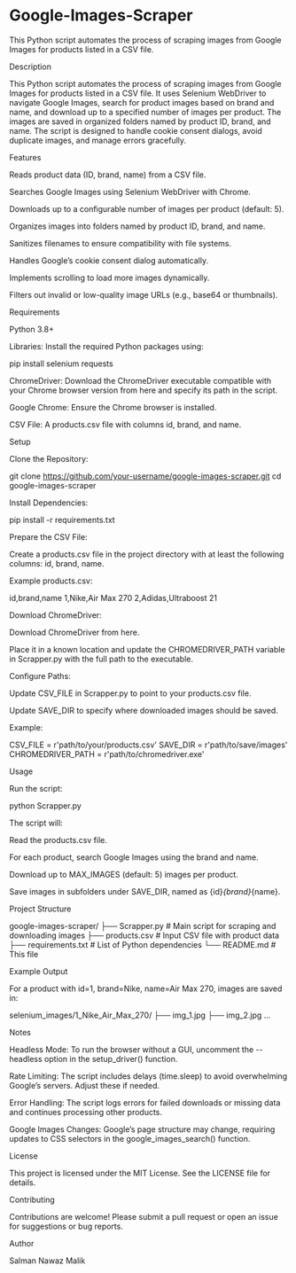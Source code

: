 # Google-Images-Scraper
This Python script automates the process of scraping images from Google Images for products listed in a CSV file. 

Description

This Python script automates the process of scraping images from Google Images for products listed in a CSV file. It uses Selenium WebDriver to navigate Google Images, search for product images based on brand and name, and download up to a specified number of images per product. The images are saved in organized folders named by product ID, brand, and name. The script is designed to handle cookie consent dialogs, avoid duplicate images, and manage errors gracefully.

Features





Reads product data (ID, brand, name) from a CSV file.



Searches Google Images using Selenium WebDriver with Chrome.



Downloads up to a configurable number of images per product (default: 5).



Organizes images into folders named by product ID, brand, and name.



Sanitizes filenames to ensure compatibility with file systems.



Handles Google’s cookie consent dialog automatically.



Implements scrolling to load more images dynamically.



Filters out invalid or low-quality image URLs (e.g., base64 or thumbnails).

Requirements





Python 3.8+



Libraries: Install the required Python packages using:

pip install selenium requests



ChromeDriver: Download the ChromeDriver executable compatible with your Chrome browser version from here and specify its path in the script.



Google Chrome: Ensure the Chrome browser is installed.



CSV File: A products.csv file with columns id, brand, and name.

Setup





Clone the Repository:

git clone https://github.com/your-username/google-images-scraper.git
cd google-images-scraper



Install Dependencies:

pip install -r requirements.txt



Prepare the CSV File:





Create a products.csv file in the project directory with at least the following columns: id, brand, name.



Example products.csv:

id,brand,name
1,Nike,Air Max 270
2,Adidas,Ultraboost 21



Download ChromeDriver:





Download ChromeDriver from here.



Place it in a known location and update the CHROMEDRIVER_PATH variable in Scrapper.py with the full path to the executable.



Configure Paths:





Update CSV_FILE in Scrapper.py to point to your products.csv file.



Update SAVE_DIR to specify where downloaded images should be saved.



Example:

CSV_FILE = r'path/to/your/products.csv'
SAVE_DIR = r'path/to/save/images'
CHROMEDRIVER_PATH = r'path/to/chromedriver.exe'

Usage





Run the script:

python Scrapper.py



The script will:





Read the products.csv file.



For each product, search Google Images using the brand and name.



Download up to MAX_IMAGES (default: 5) images per product.



Save images in subfolders under SAVE_DIR, named as {id}_{brand}_{name}.

Project Structure

google-images-scraper/
├── Scrapper.py           # Main script for scraping and downloading images
├── products.csv          # Input CSV file with product data
├── requirements.txt      # List of Python dependencies
└── README.md             # This file

Example Output

For a product with id=1, brand=Nike, name=Air Max 270, images are saved in:

selenium_images/1_Nike_Air_Max_270/
├── img_1.jpg
├── img_2.jpg
...

Notes





Headless Mode: To run the browser without a GUI, uncomment the --headless option in the setup_driver() function.



Rate Limiting: The script includes delays (time.sleep) to avoid overwhelming Google’s servers. Adjust these if needed.



Error Handling: The script logs errors for failed downloads or missing data and continues processing other products.



Google Images Changes: Google’s page structure may change, requiring updates to CSS selectors in the google_images_search() function.

License

This project is licensed under the MIT License. See the LICENSE file for details.

Contributing

Contributions are welcome! Please submit a pull request or open an issue for suggestions or bug reports.

Author

Salman Nawaz Malik
